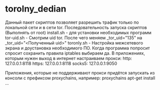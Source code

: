 # torolny_dedian
Данный пакет скриптов позволяет разрешить трафик только по локальной сети и в сети tor.
Последовательность запуска скриптов (Выполнять от root)
install.sh - для установки необходимых программ
tor-uid.sh - Смотрим uid tor. После чего меняем _tor_uid="135" на _tor_uid="<Полученный uid>" 
toronly.sh - Настройка межсетевого экрана и доустановка необходимого ПО. Когда программа попросит спросит сохранить правила iptables выбираем да.
В приложениях, которым нужен выход в интернет настраиваем прокси:
http: 127.0.0.1:8118
https: 127.0.0.1:8118
socks5: 127.0.0.1:9050

Приложения, которые не поддерживают прокси придётся запускать из консоли с префиксом proxychains, например:
proxychains apt-get install ...

